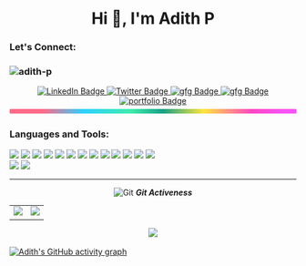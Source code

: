 

<h1 align="center">Hi 👋, I'm Adith P</h1>


<h3 align="left">Let's Connect:</h3>
<h3 align="left"> <img src="https://komarev.com/ghpvc/?username=adith-p&label=Profile%20views&color=0e75b6&style=flat" alt="adith-p" /> </h3>

<div id="badges" align = "center">
  <a href="https://www.linkedin.com/in/adith-prakash008/">
    <img src="https://img.shields.io/badge/LinkedIn-blue?style=for-the-badge&logo=linkedin&logoColor=white" alt="LinkedIn Badge"/>
  </a>
  <a href="https://twitter.com/Adi_thP">
    <img src="https://img.shields.io/badge/X-000000?style=for-the-badge&logo=x&logoColor=white" alt="Twitter Badge"/>
  </a>
    <a href="https://www.naukri.com/code360/profile/Adithp">
    <img src="https://img.shields.io/badge/coding%20ninjas-DD6620?style=for-the-badge&logo=codingninjas&logoColor=white" alt="gfg Badge"/>
  </a>
    <a href="https://leetcode.com/adithprakash008/">
    <img src="https://img.shields.io/badge/-LeetCode-FFA116?style=for-the-badge&logo=LeetCode&logoColor=black" alt="gfg Badge"/>
  </a>
  <a href="https://adith-p.vercel.app/">
    <img src="https://img.shields.io/badge/portfolio-B9B3A6?style=for-the-badge&logo=world" alt="portfolio Badge"/>
  </a>
  <!-- <a href="#">
    <img src="https://img.shields.io/badge/LeetCode-1A1A1A?style=for-the-badge&logo=LeetCode" alt="gfg Badge"/>
  </a> -->

</div>

<img src="https://github.com/ArshErgon/ArshErgon/blob/main/assets/header/lineBar.png" width="100%" height="8px"/>

<h3 align="left">Languages and Tools:</h3>

[![](https://img.shields.io/badge/Python--3776AB?style=for-the-badge&logo=Python)](#) 
[![](https://img.shields.io/badge/go-%2300ADD8.svg?style=for-the-badge&logo=go&logoColor=white)](#) 
[![](https://img.shields.io/badge/Django--092E20?style=for-the-badge&logo=Django)](#)
[![](https://img.shields.io/badge/FastAPI-005571?style=for-the-badge&logo=fastapi)](#)
[![](https://img.shields.io/badge/DJANGO-REST-ff1709?style=for-the-badge&logo=django&logoColor=white&color=ff1709&labelColor=gray)](#)
[![](https://img.shields.io/badge/postgres-%23316192.svg?style=for-the-badge&logo=postgresql&logoColor=white)](#)
[![](https://img.shields.io/badge/celery-%23a9cc54.svg?style=for-the-badge&logo=celery&logoColor=ddf4a4)](#)
[![](https://img.shields.io/badge/redis-%23DD0031.svg?style=for-the-badge&logo=redis&logoColor=white)](#)
[![](https://img.shields.io/badge/JavaScript--F7DF1E?style=for-the-badge&logo=JavaScript)](#) 
[![](https://img.shields.io/badge/html--E34F26?style=for-the-badge&logo=HTML5)](#) 
[![](https://img.shields.io/badge/CSS--1572B6?style=for-the-badge&logo=CSS3)](#) 
[![](https://img.shields.io/badge/Bootstrap--7952B3?style=for-the-badge&logo=Bootstrap)](#) 
[![](https://img.shields.io/badge/git--F05032?style=for-the-badge&logo=git)](#)  
[![](https://img.shields.io/badge/Linux--FCC624?style=for-the-badge&logo=Linux)](#)
[![](https://img.shields.io/badge/nginx-%23009639.svg?style=for-the-badge&logo=nginx&logoColor=white)](#)



<hr>
<p align="center">
<img src="https://media.giphy.com/media/W5eoZHPpUx9sapR0eu/giphy.gif" width="30px" alt="Git"/>&nbsp;<i><b>Git Activeness</b></i></p>
 
<!-- <p><img align="left" src="https://github-readme-stats.vercel.app/api/top-langs?username=chandanck22&show_icons=true&locale=en&layout=compact&theme=gruvbox&include_all_commits=true&count_private=true" alt="ovi" /></p>
<p>
<img align="right" src="https://github-readme-stats.vercel.app/api?username=chandanck22&show_icons=true&locale=en&theme=gruvbox&include_all_commits=true&count_private=true" alt="ovi" width="410" /></p> -->

<table cellpadding="0">
  <tr style="padding: 0">
    <!-- GitHub Stats Card -->  
    <td valign="top"><img height="200" src="https://github-readme-stats.vercel.app/api?username=adith-p&show_icons=true&theme=radical#gh-dark-mode-only"/></td>
    <!-- GitHub Top Language Card -->
    <td valign="top"><img height="200" src="https://github-readme-stats.vercel.app/api/top-langs/?username=adith-p&layout=compact&theme=radical&custom_title=Languages"/></td>
  </tr>
</table>

<p align="center">
  <img src="https://github-readme-streak-stats.herokuapp.com?user=adith-p&&theme=dark&show_icons=true)](https://git.io/streak-stats" /> 
<!-- 
<p align="center">
  <img src="https://capsule-render.vercel.app/api?type=waving&color=gradient&height=150&width=100%&section=footer"/>
</p> -->

<!-- [![Chandan's github activity graph](https://github-readme-activity-graph.cyclic.app/graph?username=chandanck22&theme=merko)](https://github.com/chandanck22/github-readme-activity-graph) -->


[![Adith's GitHub activity graph](https://github-readme-activity-graph.vercel.app/graph?username=adith-p&theme=high-contrast)](https://github.com/ashutosh00710/github-readme-activity-graph)


<!-- [![chandanck22's GitHub | Languages Over Time](https://stats.quine.sh/chandanck22/languages-over-time?theme=dark)](https://quine.sh) -->


